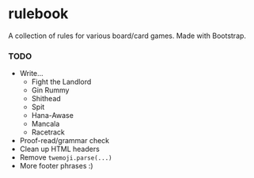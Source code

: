# rulebook
A collection of rules for various board/card games. Made with Bootstrap.

### TODO
- Write...
  - Fight the Landlord
  - Gin Rummy
  - Shithead
  - Spit
  - Hana-Awase
  - Mancala
  - Racetrack
- Proof-read/grammar check
- Clean up HTML headers
- Remove `twemoji.parse(...)`
- More footer phrases :)